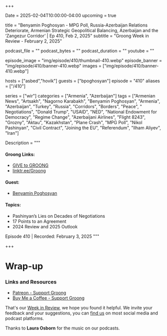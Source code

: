 +++

Date = 2025-02-04T10:00:00-04:00
upcoming = true

title = "Benyamin Poghosyan - MPG Poll, Russia-Azerbaijan Relations Deteriorate, Armenian Strategic Geopolitical Balancing, Azerbaijan and the ‘Zangezur Corridor’ | Ep 410, Feb 2, 2025"
subtitle = "Groong Week in Review - February 2, 2025"

podcast_file = ""
podcast_bytes = ""
podcast_duration = ""
youtube = ""

episode_image = "img/episode/410/thumbnail-410.webp"
episode_banner = "img/episode/410/banner-410.webp"
images = ["img/episode/410/banner-410.webp"]

hosts = ["asbed","hovik"]
guests = ["bpoghosyan"]
episode = "410"
aliases = ["/410"]

series = ["wir"]
categories = ["Armenia", "Azerbaijan"]
tags = ["Armenian News", "Artsakh", "Nagorno Karabakh", "Benyamin Poghosyan", "Armenia", "Azerbaijan", "Turkey", "Russia", "Corridors", "Borders", "Peace", " Negotiations", "Donald Trump", "USAID", "NED", "National Endowment for Democracy", "Regime Change", "Azerbaijani Airlines", "Flight 8243", "Grozny", "Aktau", "Kazakhstan", "Plane Crash", "MPG Poll", "Nikol Pashinyan", "Civil Contract", "Joining the EU", "Referendum", "Ilham Aliyev", "Iran"]

Description = """

#### Groong Links:
* [GIVE to GROONG](https://podcasts.groong.org/donate)
* [linktr.ee/Groong](https://linktr.ee/groong)

#### Guest:
* [Benyamin Poghosyan](/guest/bpoghosyan)

#### Topics:
* Pashinyan’s Lies on Decades of Negotiations
* 17 Points to an Agreement
* 2024 Review and 2025 Outlook

Episode 410 | Recorded: February 3, 2025
"""

+++



# Wrap-up

### **Links and Resources**

* [Patreon - Support Groong](https://www.patreon.com/ann_groong)
* [Buy Me a Coffee - Support Groong](https://www.buymeacoffee.com/groong)

That's our [Week in Review](https://podcasts.groong.org/), we hope you found it helpful. We invite your feedback and your suggestions, you can [find us](https://linktr.ee/groong) on most social media and podcast platforms.

Thanks to __Laura Osborn__ for the music on our podcasts.
    
